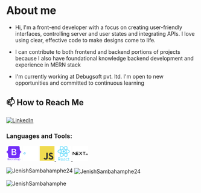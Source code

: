 
 <div>
        <h1>About me</h1>
        <ul padding='0'>
          <li>
            <p>
              Hi, I'm a front-end developer with a focus on creating user-friendly interfaces, controlling server and user states and integrating APIs. I love using clear, effective code to make designs come to life.
            </p>
          </li>
          <li>
            <p>
              I can contribute to both frontend and backend portions of projects because I also have foundational knowledge  backend development and experience in MERN stack
            </p>
          </li>
          <li>
            <p>
              I'm currently working at Debugsoft pvt. ltd.  I'm open to new opportunities and committed to continuous learning
            </p>
          </li>
        </ul>
      </div>
      
  <div class="ReachMe_wrapper">
 <div>
        <h2>📫  How to Reach Me</h2>
        <div>
          <p  align="left">
            <a href="https://www.linkedin.com/in/jenish-sambahamphe-822538236/" target="_blank" rel="noreferrer"> <img
              src="https://upload.wikimedia.org/wikipedia/commons/thumb/a/aa/LinkedIn_2021.svg/2560px-LinkedIn_2021.svg.png"
              alt="LinkedIn"
              width="40"
              height="20"
              style="object-fit: cover;"
            />
            </a>
          </p>
        </div>
      </div>
      </div>




<h3 align="left">Languages and Tools:</h3>
<p align="left">   <a href="https://www.w3schools.com/css/" target="_blank" rel="noreferrer"> </a> <img src="https://raw.githubusercontent.com/devicons/devicon/master/icons/bootstrap/bootstrap-plain-wordmark.svg" alt="bootstrap" width="40" height="40"/> <img src="https://raw.githubusercontent.com/devicons/devicon/master/icons/tailwindcss/tailwindcss-original-wordmark.svg" alt="Tailwind CSS" width="40" height="40"/>
  </a> <a href="https://developer.mozilla.org/en-US/docs/Web/JavaScript" target="_blank" rel="noreferrer"> <img src="https://raw.githubusercontent.com/devicons/devicon/master/icons/javascript/javascript-original.svg" alt="javascript" width="40" height="40"/> </a> <a href="https://reactjs.org/" target="_blank" rel="noreferrer"> <img src="https://raw.githubusercontent.com/devicons/devicon/master/icons/react/react-original-wordmark.svg" alt="react" width="40" height="40"/> </a> <img src="https://raw.githubusercontent.com/devicons/devicon/master/icons/nextjs/nextjs-original-wordmark.svg" alt="Next.js" width="40" height="40"/>


 </p>

<p><img align="left" src="https://github-readme-stats.vercel.app/api/top-langs?username=JenishSambahamphe24&show_icons=true&locale=en&layout=compact" alt="JenishSambahamphe24" /></p>

<p>&nbsp;<img align="center" src="https://github-readme-stats.vercel.app/api?username=JenishSambahamphe24&show_icons=true&locale=en" alt="JenishSambahamphe24" /></p>

<p><img align="center" src="https://github-readme-streak-stats.herokuapp.com/?user=JenishSambahamphe24&" alt="JenishSambahamphe" /></p>
